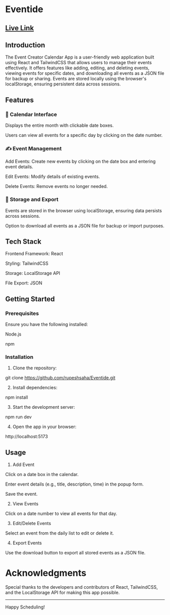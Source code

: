 # Eventide

## <a href = "https://eventide-five.vercel.app/">Live Link</a>

## Introduction

The Event Creator Calendar App is a user-friendly web application built using React and TailwindCSS that allows users to manage their events effectively. It offers features like adding, editing, and deleting events, viewing events for specific dates, and downloading all events as a JSON file for backup or sharing. Events are stored locally using the browser's localStorage, ensuring persistent data across sessions.


## Features

### 📅 Calendar Interface

Displays the entire month with clickable date boxes.

Users can view all events for a specific day by clicking on the date number.


### ✍️ Event Management

Add Events: Create new events by clicking on the date box and entering event details.

Edit Events: Modify details of existing events.

Delete Events: Remove events no longer needed.


### 💾 Storage and Export

Events are stored in the browser using localStorage, ensuring data persists across sessions.

Option to download all events as a JSON file for backup or import purposes.



## Tech Stack

Frontend Framework: React

Styling: TailwindCSS

Storage: LocalStorage API

File Export: JSON


## Getting Started

### Prerequisites

Ensure you have the following installed:

Node.js

npm 


### Installation

1. Clone the repository:

git clone https://github.com/rupeshsaha/Eventide.git  


2. Install dependencies:

npm install  


3. Start the development server:

npm run dev  


4. Open the app in your browser:

http://localhost:5173


## Usage

1. Add Event

Click on a date box in the calendar.

Enter event details (e.g., title, description, time) in the popup form.

Save the event.



2. View Events

Click on a date number to view all events for that day.



3. Edit/Delete Events

Select an event from the daily list to edit or delete it.



4. Export Events

Use the download button to export all stored events as a JSON file.


# Acknowledgments

Special thanks to the developers and contributors of React, TailwindCSS, and the LocalStorage API for making this app possible.


---

Happy Scheduling!

